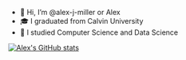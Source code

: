 - 👋 Hi, I’m @alex-j-miller or Alex
- 🎓 I graduated from Calvin University
- 📖 I studied Computer Science and Data Science

[![Alex's GitHub stats](https://github-readme-stats.vercel.app/api?username=alex-j-miller&show_icons=true&rank_icon=github)](https://github.com/anuraghazra/github-readme-stats)

<!---
xMelon74/xMelon74 is a ✨ special ✨ repository because its `README.md` (this file) appears on your GitHub profile.
You can click the Preview link to take a look at your changes.
--->
